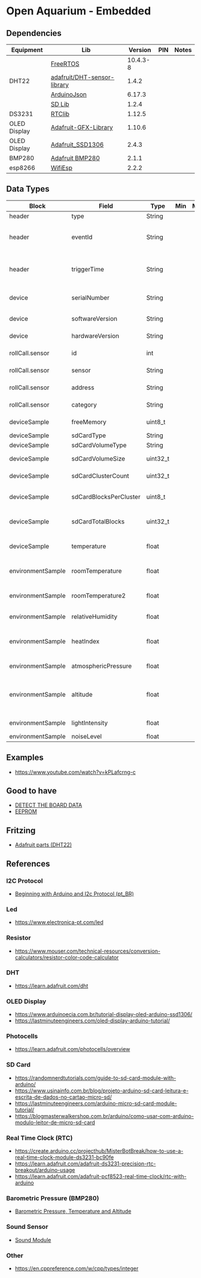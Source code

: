 # Open Aquarium - Embedded

## Dependencies

| Equipment    | Lib                                                                           | Version | PIN | Notes |
|--------------|-------------------------------------------------------------------------------|---------|-----|-------|
|              | [FreeRTOS](https://github.com/feilipu/Arduino_FreeRTOS_Library)               | 10.4.3-8|     |         |
| DHT22        | [adafruit/DHT-sensor-library](https://github.com/adafruit/DHT-sensor-library) | 1.4.2   |     |       |
|              | [ArduinoJson](https://arduinojson.org)                                        | 6.17.3  |     |       |
|              | [SD Lib](https://www.arduino.cc/en/Reference/SD)                              | 1.2.4   |     |       |
| DS3231       | [RTClib](https://github.com/adafruit/RTClib)                                  | 1.12.5  |     |       |
| OLED Display | [Adafruit-GFX-Library](https://github.com/adafruit/Adafruit-GFX-Library)      | 1.10.6  |     |       |
| OLED Display | [Adafruit_SSD1306](https://github.com/adafruit/Adafruit_SSD1306)              | 2.4.3   |     |       |
| BMP280       | [Adafruit BMP280](https://github.com/adafruit/Adafruit_BMP280_Library)        | 2.1.1   |     |       |
| esp8266      | [WifiEsp](https://github.com/bportaluri/WiFiEsp)                              | 2.2.2   |     |       |

## Data Types

| Block             | Field                  | Type     | Min | Max | Unit    | Notes                                      |
|-------------------|------------------------|----------|-----|-----|---------|--------------------------------------------|
| header            | type                   | String   |     |     |         | Event type                                 |
| header            | eventId                | String   |     |     |         | Event unique universal ID (UUID)           |
| header            | triggerTime            | String   |     |     |         | Date/Time when the event occured           |
| device            | serialNumber           | String   |     |     |         | Hardware serial number                     |
| device            | softwareVersion        | String   |     |     |         | Software version                           |
| device            | hardwareVersion        | String   |     |     |         | Hardware version                           |
| rollCall.sensor   | id                     | int      |     |     |         | Sequential number                          |
| rollCall.sensor   | sensor                 | String   |     |     |         | Sensor name                                |
| rollCall.sensor   | address                | String   |     |     |         | Sensor address, pin                        |
| rollCall.sensor   | category               | String   |     |     |         | Sensor category                            |
| deviceSample      | freeMemory             | uint8_t  |     |     | Byte    | Free SRAM memory                           |
| deviceSample      | sdCardType             | String   |     |     |         | SD, SD2                                    |
| deviceSample      | sdCardVolumeType       | String   |     |     |         | FAT, FAT32                                 |
| deviceSample      | sdCardVolumeSize       | uint32_t |     |     | Byte    | MicroSD Volume size                        |
| deviceSample      | sdCardClusterCount     | uint32_t |     |     | Unit    | Number of clusters                         |
| deviceSample      | sdCardBlocksPerCluster | uint8_t  |     |     | Unit    | Number of blocks per cluster               |
| deviceSample      | sdCardTotalBlocks      | uint32_t |     |     | Unit    | Total number of blocks                     |
| deviceSample      | temperature            | float    |     |     | Celcius | Device internal temperature                |
| environmentSample | roomTemperature        | float    |     |     | Celcius | Room temperature (DHT22)                   |
| environmentSample | roomTemperature2       | float    |     |     | Celcius | Room temperature (BMP280)                  |
| environmentSample | relativeHumidity       | float    |     |     | %       | Relative Humidity                          |
| environmentSample | heatIndex              | float    |     |     | Celcius | Human-perceived equivalent temperature     |
| environmentSample | atmosphericPressure    | float    |     |     | Pascal  | Atmosferic pressure                        |
| environmentSample | altitude               | float    |     |     | Meters  | Relative altitude related to the sea level |
| environmentSample | lightIntensity         | float    |     |     | ?       | Light intensity                            |
| environmentSample | noiseLevel             | float    |     |     | ?       | Noise level                                |

## Examples

* https://www.youtube.com/watch?v=kPLafcrng-c

## Good to have

* [DETECT THE BOARD DATA](https://tonygaitatzis-blog.tumblr.com/post/134967126657/determine-arduino-board-programmatically)
* [EEPROM](https://www.arduino.cc/en/Tutorial/LibraryExamples/EEPROMWrite)

## Fritzing

- [Adafruit parts (DHT22)](https://github.com/adafruit/Fritzing-Library/blob/master/AdaFruit.fzbz)

## References

### I2C Protocol

- [Beginning with Arduino and I2c Protocol (pt_BR)](https://cadernodelaboratorio.com.br/iniciando-com-o-arduino-o-protocolo-i2c/)

### Led

- https://www.electronica-pt.com/led

### Resistor

- https://www.mouser.com/technical-resources/conversion-calculators/resistor-color-code-calculator

### DHT

- https://learn.adafruit.com/dht

### OLED Display

- https://www.arduinoecia.com.br/tutorial-display-oled-arduino-ssd1306/
- https://lastminuteengineers.com/oled-display-arduino-tutorial/

### Photocells

- https://learn.adafruit.com/photocells/overview


### SD Card

- https://randomnerdtutorials.com/guide-to-sd-card-module-with-arduino/
- https://www.usinainfo.com.br/blog/projeto-arduino-sd-card-leitura-e-escrita-de-dados-no-cartao-micro-sd/
- https://lastminuteengineers.com/arduino-micro-sd-card-module-tutorial/
- https://blogmasterwalkershop.com.br/arduino/como-usar-com-arduino-modulo-leitor-de-micro-sd-card

### Real Time Clock (RTC)

- https://create.arduino.cc/projecthub/MisterBotBreak/how-to-use-a-real-time-clock-module-ds3231-bc90fe
- https://learn.adafruit.com/adafruit-ds3231-precision-rtc-breakout/arduino-usage
- https://learn.adafruit.com/adafruit-pcf8523-real-time-clock/rtc-with-arduino

### Barometric Pressure (BMP280)

* [Barometric Pressure, Temperature and Altitude](https://www.arduinoecia.com.br/bmp280-pressao-temperatura-altitude/)

### Sound Sensor

- [Sound Module](https://pt.aliexpress.com/item/32530266337.html?spm=a2g0o.detail.0.0.6c603fd2kr8CLq&gps-id=pcDetailBottomMoreThisSeller&scm=1007.13339.169870.0&scm_id=1007.13339.169870.0&scm-url=1007.13339.169870.0&pvid=20c5b25b-54bc-4fd5-96ca-1a44b0beb038&_t=gps-id:pcDetailBottomMoreThisSeller,scm-url:1007.13339.169870.0,pvid:20c5b25b-54bc-4fd5-96ca-1a44b0beb038,tpp_buckets:668%230%23131923%2367_668%230%23131923%2367_668%23888%233325%2313_668%23888%233325%2313_668%232846%238111%231996_668%232717%237566%23838_668%231000022185%231000066058%230_668%233468%2315615%23686_668%232846%238111%231996_668%232717%237566%23838_668%233164%239976%23243_668%233468%2315615%23686)

### Other

* https://en.cppreference.com/w/cpp/types/integer
